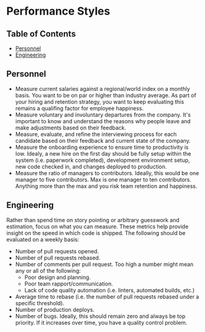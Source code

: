 # Performance Styles

<!-- Tocer[start]: Auto-generated, don't remove. -->

## Table of Contents

  - [Personnel](#personnel)
  - [Engineering](#engineering)

<!-- Tocer[finish]: Auto-generated, don't remove. -->

## Personnel

- Measure current salaries against a regional/world index on a monthly basis. You want to be on par
  or higher than industry average. As part of your hiring and retention strategy, you want to keep
  evaluating this remains a qualifing factor for employee happiness.
- Measure voluntary and involuntary departures from the company. It's important to know and
  understand the reasons why people leave and make adjustments based on their feedback.
- Measure, evaluate, and refine the interviewing process for each candidate based on their feedback
  and current state of the company.
- Measure the onboarding experience to ensure time to productivity is low. Idealy, a new hire on the
  first day should be fully setup within the system (i.e. paperwork completed), development
  environment setup, new code checked in, and changes deployed to production.
- Measure the ratio of managers to contributors. Ideally, this would be one manager to five
  contributors. Max is one manager to ten contributors. Anything more than the max and you risk team
  retention and happiness.

## Engineering

Rather than spend time on story pointing or arbitrary guesswork and estimation, focus on what you
can measure. These metrics help provide insight on the speed in which code is shipped. The following
should be evaluated on a weekly basis:

  - Number of pull requests opened.
  - Number of pull requests rebased.
  - Number of comments per pull request. Too high a number might mean any or all of the following:
    - Poor design and planning.
    - Poor team rapport/communication.
    - Lack of code quality automation (i.e. linters, automated builds, etc.)
  - Average time to rebase (i.e. the number of pull requests rebased under a specific threshold).
  - Number of production deploys.
  - Number of bugs. Ideally, this should remain zero and always be top priority. If it increases
    over time, you have a quality control problem.
